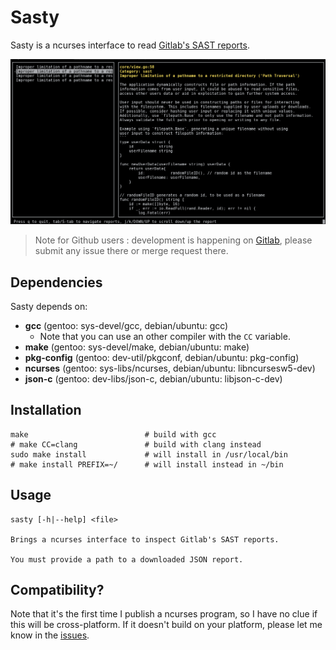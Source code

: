# Sasty

Sasty is a ncurses interface to read [Gitlab's SAST reports](https://docs.gitlab.com/ee/user/application_security/index.html#view-security-scan-information-in-merge-requests).

![Screenshot](./screenshot.png)

> Note for Github users : development is happening
> on [Gitlab](https://gitlab.com/oelmekki/sasty), please submit any issue
> there or merge request there.

## Dependencies

Sasty depends on:

* **gcc** (gentoo: sys-devel/gcc, debian/ubuntu: gcc)
  * Note that you can use an other compiler with the `CC` variable.
* **make** (gentoo: sys-devel/make, debian/ubuntu: make)
* **pkg-config** (gentoo: dev-util/pkgconf, debian/ubuntu: pkg-config)
* **ncurses** (gentoo: sys-libs/ncurses, debian/ubuntu: libncursesw5-dev)
* **json-c** (gentoo: dev-libs/json-c, debian/ubuntu: libjson-c-dev)

## Installation

```
make                          # build with gcc
# make CC=clang               # build with clang instead
sudo make install             # will install in /usr/local/bin
# make install PREFIX=~/      # will install instead in ~/bin
```

## Usage

```
sasty [-h|--help] <file> 

Brings a ncurses interface to inspect Gitlab's SAST reports. 

You must provide a path to a downloaded JSON report. 
```

## Compatibility?

Note that it's the first time I publish a ncurses program, so I have no
clue if this will be cross-platform. If it doesn't build on your platform,
please let me know in the [issues](https://gitlab.com/oelmekki/sasty/-/issues).
